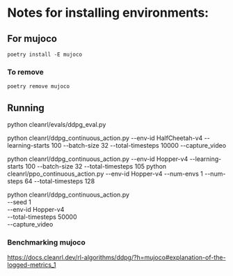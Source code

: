 # Notes for installing environments:

## For mujoco 

```
poetry install -E mujoco
```

### To remove

```
poetry remove mujoco
```


## Running
python cleanrl/evals/ddpg_eval.py

python cleanrl/ddpg_continuous_action.py --env-id HalfCheetah-v4 --learning-starts 100 --batch-size 32 --total-timesteps 10000 --capture_video

python cleanrl/ddpg_continuous_action.py --env-id Hopper-v4 --learning-starts 100 --batch-size 32 --total-timesteps 105 
python cleanrl/ppo_continuous_action.py --env-id Hopper-v4 --num-envs 1 --num-steps 64 --total-timesteps 128 


python cleanrl/ddpg_continuous_action.py \
    --seed 1 \
    --env-id Hopper-v4 \
    --total-timesteps 50000 \
    --capture_video


### Benchmarking mujoco
https://docs.cleanrl.dev/rl-algorithms/ddpg/?h=mujoco#explanation-of-the-logged-metrics_1

